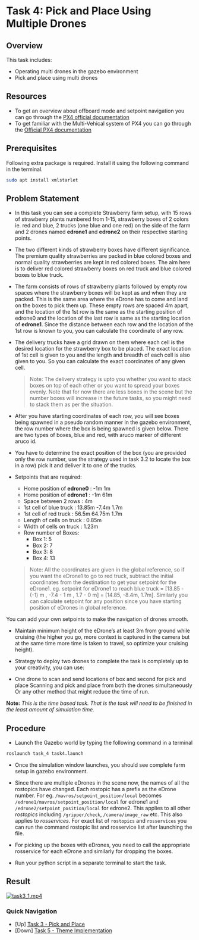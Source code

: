 # Task 4: Pick and Place Using Multiple Drones

## Overview
This task includes:
- Operating multi drones in the gazebo environment
- Pick and place using multi drones

## Resources

- To get an overview about offboard mode and setpoint navigation you can go through the [PX4 official documentation](https://docs.px4.io/master/en/flight_modes/offboard.html)
- To get familiar with the Multi-Vehical system of PX4 you can go through the [Official PX4 documentation](https://docs.px4.io/master/en/simulation/multi-vehicle-simulation.html)

## Prerequisites

Following extra package is required. Install it using the following command in the terminal.
```bash
sudo apt install xmlstarlet
```

## Problem Statement

- In this task you can see a complete Strawberry farm setup, with 15 rows of strawberry plants numbered from 1-15, strawberry boxes of 2 colors ie. red and blue, 2 trucks (one blue and one red) on the side of the farm and 2 drones named __edrone1__ and __edrone2__ on their respective starting points.

- The two different kinds of strawberry boxes have different significance. The premium quality strawberries are packed in blue colored boxes and normal quality strawberries are kept in red colored boxes. The aim here is to deliver red colored strawberry boxes on red truck and blue colored boxes to blue truck.

- The farm consists of rows of strawberry plants followed by empty row spaces where the strawberry boxes will be kept as and when they are packed. This is the same area where the eDrone has to come and land on the boxes to pick them up. These empty rows are spaced 4m apart, and the location of the 1st row is the same as the starting position of edrone0 and the location of the last row is same as the starting location of __edrone1__. Since the distance between each row and the location of the 1st row is known to you, you can calculate the coordinate of any row.

- The delivery trucks have a grid drawn on them where each cell is the desired location for the strawberry box to be placed. The exact location of 1st cell is given to you and the length and breadth of each cell is also given to you. So you can calculate the exact coordinates of any given cell.

    > Note: The delivery strategy is upto you whether you want to stack boxes on top of each other or you want to spread your boxes evenly. Note that for now there are less boxes in the scene but the number boxes will increase in the future tasks, so you might need to stack them as per the situation.

- After you have starting coordinates of each row, you will see boxes being spawned in a pseudo random manner in the gazebo environment, the row number where the box is being spawned is given below. There are two types of boxes, blue and red, with aruco marker of different aruco id.

- You have to determine the exact position of the box (you are provided only the row number, use the strategy used in task 3.2 to locate the box in a row) pick it and deliver it to one of the trucks.

- Setpoints that are required:
    - Home position of __edrone0__ : -1m 1m
    - Home position of __edrone1__ : -1m 61m
    - Space between 2 rows : 4m
    - 1st cell of blue truck : 13.85m -7.4m 1.7m
    - 1st cell of red truck : 56.5m 64.75m 1.7m
    - Length of cells on truck : 0.85m
    - Width of cells on truck : 1.23m
    - Row number of Boxes:
        - Box 1: 5
        - Box 2: 7
        - Box 3: 8
        - Box 4: 13
    > Note: All the coordinates are given in the global reference, so if you want the eDrone1 to go to red truck, subtract the initial coordinates from the destination to get your setpoint for the eDrone1. eg. setpoint for eDrone1 to reach blue truck = [13.85 - (-1) m , -7.4 - 1 m , 1.7 - 0 m] = [14.85, -8.4m, 1.7m]. Similarly you can calculate setpoint for any position since you have starting position of eDrones in global reference.

You can add your own setpoints to make the navigation of drones smooth.

- Maintain minimum height of the eDrone’s at least 3m from ground while cruising (the higher you go, more context is captured in the camera but at the same time more time is taken to travel, so optimize your cruising height).

- Strategy to deploy two drones to complete the task is completely up to your creativity, you can use:

- One drone to scan and send locations of box and second for pick and place
Scanning and pick and place from both the drones simultaneously
Or any other method that might reduce the time of run.

__Note:__ _This is the time based task. That is the task will need to be finished in the least amount of simulation time._

## Procedure


- Launch the Gazebo world by typing the following command in a terminal
```bash
roslaunch task_4 task4.launch
```

- Once the simulation window launches, you should see complete farm setup in gazebo environment.

- Since there are multiple eDrones in the scene now, the names of all the rostopics have changed. Each rostopic has a prefix as the eDrone number. For eg. ```/mavros/setpoint_position/local``` becomes ```/edrone1/mavros/setpoint_position/local``` for edrone1 and ```/edrone2/setpoint_position/local``` for edrone2. This applies to all other _rostopics_ including ```/gripper/check```, ```/camera/image_raw``` etc. This also applies to _rosservices_. For exact list of ```rostopics``` and ```rosservices``` you can run the command rostopic list and rosservice list after launching the file.

- For picking up the boxes with eDrones, you need to call the appropriate rosservice for each eDrone and similarly for dropping the boxes.

- Run your python script in a separate terminal to start the task.

## Result

[![task3_1.mp4](https://img.youtube.com/vi/eAMUjqVvw2s/0.jpg)](https://www.youtube.com/watch?v=eAMUjqVvw2s)

### Quick Navigation
- [Up] [Task 3 - Pick and Place](../task_3/)
- [Down] [Task 5 - Theme Implementation](../task_5/)
